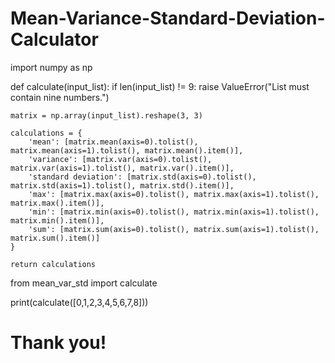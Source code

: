 # Mean-Variance-Standard-Deviation-Calculator

import numpy as np

def calculate(input_list):
    if len(input_list) != 9:
        raise ValueError("List must contain nine numbers.")
    
    matrix = np.array(input_list).reshape(3, 3)
    
    calculations = {
        'mean': [matrix.mean(axis=0).tolist(), matrix.mean(axis=1).tolist(), matrix.mean().item()],
        'variance': [matrix.var(axis=0).tolist(), matrix.var(axis=1).tolist(), matrix.var().item()],
        'standard deviation': [matrix.std(axis=0).tolist(), matrix.std(axis=1).tolist(), matrix.std().item()],
        'max': [matrix.max(axis=0).tolist(), matrix.max(axis=1).tolist(), matrix.max().item()],
        'min': [matrix.min(axis=0).tolist(), matrix.min(axis=1).tolist(), matrix.min().item()],
        'sum': [matrix.sum(axis=0).tolist(), matrix.sum(axis=1).tolist(), matrix.sum().item()]
    }

    return calculations


from mean_var_std import calculate

print(calculate([0,1,2,3,4,5,6,7,8]))


# Thank you!
